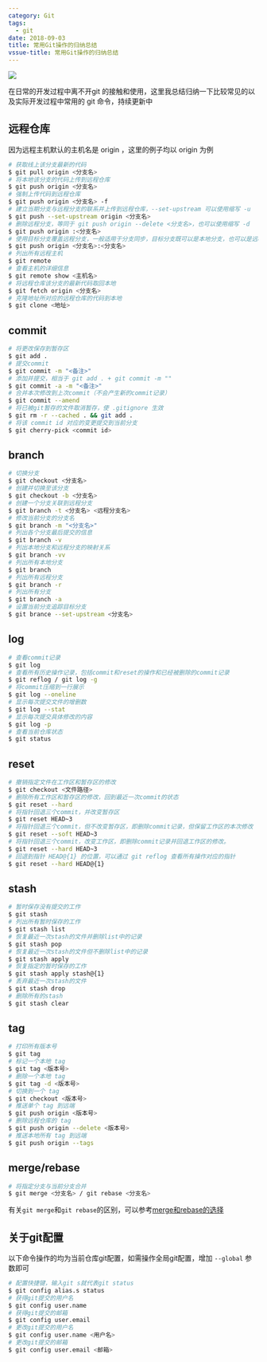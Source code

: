 ```yaml
---
category: Git
tags:
  - git
date: 2018-09-03
title: 常用Git操作的归纳总结
vssue-title: 常用Git操作的归纳总结
---
```


![](https://img.nicksonlvqq.cn/2018-09-03/00.png)

在日常的开发过程中离不开git 的接触和使用，这里我总结归纳一下比较常见的以及实际开发过程中常用的 git 命令，持续更新中

<!-- more -->

## 远程仓库

因为远程主机默认的主机名是 origin ，这里的例子均以 origin 为例

```bash
# 获取线上该分支最新的代码
$ git pull origin <分支名>
# 将本地该分支的代码上传到远程仓库
$ git push origin <分支名>
# 强制上传代码到远程仓库
$ git push origin <分支名> -f
# 建立当期分支与远程分支的联系并上传到远程仓库，--set-upstream 可以使用缩写 -u
$ git push --set-upstream origin <分支名>
# 删除远程分支，等同于 git push origin --delete <分支名>，也可以使用缩写 -d
$ git push origin :<分支名>
# 使用目标分支覆盖远程分支，一般适用于分支同步，目标分支既可以是本地分支，也可以是远程分支（加 origin/）
$ git push origin <分支名>:<分支名>
# 列出所有远程主机
$ git remote
# 查看主机的详细信息
$ git remote show <主机名>
# 将远程仓库该分支的最新代码取回本地
$ git fetch origin <分支名>
# 克隆地址所对应的远程仓库的代码到本地
$ git clone <地址>
```

## commit

```bash
# 将更改保存到暂存区
$ git add .
# 提交commit
$ git commit -m "<备注>"
# 添加并提交，相当于 git add . + git commit -m "" 
$ git commit -a -m "<备注>"
# 合并本次修改到上次commit（不会产生新的commit记录）
$ git commit --amend
# 将已被git暂存的文件取消暂存，使 .gitignore 生效
$ git rm -r --cached . && git add .
# 将该 commit id 对应的变更提交到当前分支
$ git cherry-pick <commit id>
```

## branch

```bash
# 切换分支
$ git checkout <分支名>
# 创建并切换至该分支
$ git checkout -b <分支名>
# 创建一个分支关联到远程分支
$ git branch -t <分支名> <远程分支名>
# 修改当前分支的分支名
$ git branch -m "<分支名>"
# 列出各个分支最后提交的信息
$ git branch -v
# 列出本地分支和远程分支的映射关系
$ git branch -vv
# 列出所有本地分支
$ git branch
# 列出所有远程分支
$ git branch -r
# 列出所有分支
$ git branch -a
# 设置当前分支追踪目标分支
$ git brance --set-upstream <分支名>
```

## log

```bash
# 查看commit记录
$ git log
# 查看所有历史操作记录，包括commit和reset的操作和已经被删除的commit记录
$ git reflog / git log -g
# 将commit压缩到一行展示
$ git log --oneline
# 显示每次提交文件的增删数
$ git log --stat
# 显示每次提交具体修改的内容
$ git log -p
# 查看当前仓库状态
$ git status
```

## reset

```bash
# 撤销指定文件在工作区和暂存区的修改
$ git checkout <文件路径>
# 删除所有工作区和暂存区的修改，回到最近一次commit的状态
$ git reset --hard
# 将指针回退三个commit，并改变暂存区
$ git reset HEAD~3 
# 将指针回退三个commit，但不改变暂存区，即删除commit记录，但保留工作区的本次修改
$ git reset --soft HEAD~3
# 将指针回退三个commit，改变工作区，即删除commit记录并回退工作区的修改。
$ git reset --hard HEAD~3
# 回退到指针 HEAD@{1} 的位置，可以通过 git reflog 查看所有操作对应的指针
$ git reset --hard HEAD@{1}
```

## stash

```bash
# 暂时保存没有提交的工作
$ git stash
# 列出所有暂时保存的工作
$ git stash list
# 恢复最近一次stash的文件并删除list中的记录
$ git stash pop
# 恢复最近一次stash的文件但不删除list中的记录
$ git stash apply
# 恢复指定的暂时保存的工作
$ git stash apply stash@{1}
# 丢弃最近一次stash的文件
$ git stash drop
# 删除所有的stash
$ git stash clear
```

## tag
```bash
# 打印所有版本号
$ git tag
# 标记一个本地 tag
$ git tag <版本号>
# 删除一个本地 tag
$ git tag -d <版本号>
# 切换到一个 tag
$ git checkout <版本号>
# 推送单个 tag 到远端
$ git push origin <版本号>
# 删除远程仓库的 tag
$ git push origin --delete <版本号>
# 推送本地所有 tag 到远端
$ git push origin --tags
```

## merge/rebase

```bash
# 将指定分支与当前分支合并
$ git merge <分支名> / git rebase <分支名>
```

有关`git merge`和`git rebase`的区别，可以参考[merge和rebase的选择](https://github.com/geeeeeeeeek/git-recipes/wiki/5.1-%E4%BB%A3%E7%A0%81%E5%90%88%E5%B9%B6%EF%BC%9AMerge%E3%80%81Rebase-%E7%9A%84%E9%80%89%E6%8B%A9)

## 关于git配置

以下命令操作的均为当前仓库git配置，如需操作全局git配置，增加 `--global` 参数即可

```bash
# 配置快捷键，输入git s就代表git status 
$ git config alias.s status 
# 获得git提交的用户名
$ git config user.name
# 获得git提交的邮箱
$ git config user.email
# 更改git提交的用户名
$ git config user.name <用户名>
# 更改git提交的邮箱
$ git config user.email <邮箱>
```
